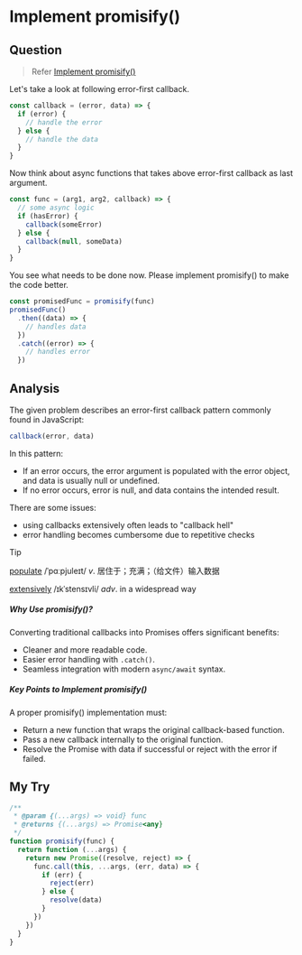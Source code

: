 # Implement promisify()

## Question

> Refer [Implement promisify()](https://bigfrontend.dev/problem/promisify)

Let's take a look at following error-first callback.

```js
const callback = (error, data) => {
  if (error) {
    // handle the error
  } else {
    // handle the data
  }
}
```

Now think about async functions that takes above error-first callback as last argument.

```js
const func = (arg1, arg2, callback) => {
  // some async logic
  if (hasError) {
    callback(someError)
  } else {
    callback(null, someData)
  }
}
```

You see what needs to be done now. Please implement promisify() to make the code better.

```js
const promisedFunc = promisify(func)
promisedFunc()
  .then((data) => {
    // handles data
  })
  .catch((error) => {
    // handles error
  })
```

## Analysis

The given problem describes an error-first callback pattern commonly found in JavaScript:

```js
callback(error, data)
```

In this pattern:

- If an error occurs, the error argument is populated with the error object, and data is usually null or undefined.
- If no error occurs, error is null, and data contains the intended result.

There are some issues:

- using callbacks extensively often leads to "callback hell"
- error handling becomes cumbersome due to repetitive checks

> [!TIP]
>
> [populate](https://dict.youdao.com/result?word=populate&lang=en) /ˈpɑːpjuleɪt/ _v_. 居住于；充满；（给文件）输入数据
>
> [extensively](https://dict.youdao.com/result?word=extensively&lang=en) /ɪkˈstensɪvli/ _adv_. in a widespread way

##### Why Use promisify()?

Converting traditional callbacks into Promises offers significant benefits:

- Cleaner and more readable code.
- Easier error handling with `.catch()`.
- Seamless integration with modern `async/await` syntax.

##### Key Points to Implement promisify()

A proper promisify() implementation must:

- Return a new function that wraps the original callback-based function.
- Pass a new callback internally to the original function.
- Resolve the Promise with data if successful or reject with the error if failed.

## My Try

```js
/**
 * @param {(...args) => void} func
 * @returns {(...args) => Promise<any}
 */
function promisify(func) {
  return function (...args) {
    return new Promise((resolve, reject) => {
      func.call(this, ...args, (err, data) => {
        if (err) {
          reject(err)
        } else {
          resolve(data)
        }
      })
    })
  }
}
```
